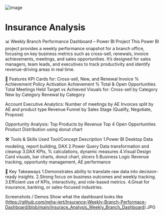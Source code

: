 ![image](https://github.com/user-attachments/assets/59f7b3e2-97ac-46ac-8c56-77b0a263ec56)
# Insurance Analysis
📊 Weekly Branch Performance Dashboard – Power BI Project
This Power BI project provides a weekly performance snapshot for a branch office, focusing on key business metrics such as cross-sell, renewals, invoice achievements, meetings, and sales opportunities. It’s designed for sales managers, team leads, and executives to track productivity and identify revenue-driving areas in real time.

🚀 Features
KPI Cards for:
Cross-sell, New, and Renewal Invoice % Achievement
Policy Activation Achievement %
Total & Open Opportunities
Total Meetings Held
Target vs Achieved Visuals for:
Cross-sell by Category
New by Category
Renewal by Category

Account Executive Analytics:
Number of meetings by AE
Invoices split by AE and product type
Revenue Funnel by Sales Stage (Qualify, Negotiate, Propose)

Opportunity Analysis:
Top Products by Revenue
Top 4 Open Opportunities
Product Distribution using donut chart

🛠 Tools & Skills Used
Tool/Concept	         Description
1.Power BI               Desktop	Data modeling, report building, DAX
2.Power Query	           Data transformation and cleanup
3.DAX	                   KPIs, % calculations, dynamic measures
4.Visual Design	         Card visuals, bar charts, donut chart, slicers
5.Business Logic	       Revenue tracking, opportunity management, AE performance

🎯 Key Takeaways
1.Demonstrates ability to translate raw data into decision-ready insights.
2.Strong focus on business outcomes and weekly tracking.
3.Efficient use of KPIs, interactivity, and role-based metrics.
4.Great for insurance, banking, or sales-focused industries.

Screenshots / Demos
Show what the dashboard looks like (https://github.com/neha-iert/Insurance-Weekly-Branch-Performace-Dashboard/blob/main/Insurace_Analysis_Weekly_Branch_Dashboard).JPG
 
 


